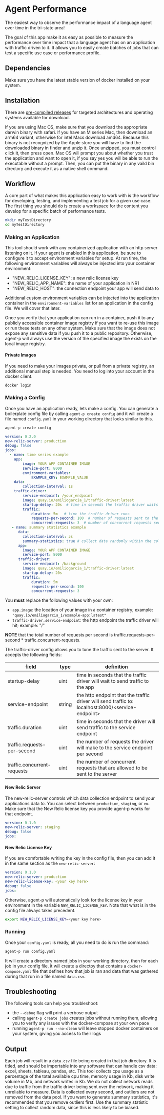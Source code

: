 # Agent Performance

The easiest way to observe the performance impact of a language agent over time in the tri-state area!

The goal of this app make it as easy as possible to measure the performance over time impact that a language agent has on an application with traffic driven to it. It allows you to easily create batches of jobs that can test a specific use case or performance profile.

## Dependencies

Make sure you have the latest stable version of docker installed on your system.

## Installation

There are [pre-compiled releases](https://github.com/iamemilio/agent-p/releases) for targeted architectures and operating systems available for download. 

If you are using Mac OS, make sure that you download the appropriate darwin binary with safari. If you have an M series Mac, then download an arm64 variant, otherwise for intel Macs download amd64. Because this binary is not recognized by the Apple store you will have to find the downloaded binary in finder and unzip it. Once unzipped, you must control click it, then press open. Mac OS will prompt you about whether you trust the application and want to open it, if you say yes you will be able to run the executable without a prompt. Then, you can put the binary in any vaild bin directory and execute it as a native shell command.

## Workflow

A core part of what makes this application easy to work with is the workflow for developing, testing, and implementing a test job for a given use case. The first thing you should do is create a workspace for the content you develop for a specific batch of performance tests.

```sh
mkdir myTestDirectory
cd myTestDirectory
```

### Making an Application

This tool should work with any containerized application with an http server listening on it. If your agent is enabled in this application, be sure to configure it to accept environment variables for setup. At run time, the following environment variables will always be injected into your container environment:

- "NEW_RELIC_LICENSE_KEY": a new relic license key
- "NEW_RELIC_APP_NAME": the name of your application in NR1
- "NEW_RELIC_HOST": the connection endpoint your app will send data to

Additional custom environment variables can be injected into the application container in the `environment-variables` list for an application in the config file. We will cover that later.

Once you verify that your application can run in a container, push it to any publicly accessible container image registry if you want to re-use this image or run these tests on any other system. Make sure that the image does not expose any sensitive data if you push it to a public repository. Otherwise, agent-p will always use the version of the specified image the exists on the local image registry.

#### Private Images

If you need to make your images private, or pull from a private registry, an additional manual step is needed. You need to log into your account in the docker client.

```sh
docker login
```

### Making a Config

Once you have an application ready, lets make a config. You can generate a boilerplate config file by calling `agent-p create config` and it will create a file named `config.yaml` in your working directory that looks similar to this.

```sh
agent-p create config
```

```yaml
version: 0.2.0
new-relic-server: production
debug: false
jobs:
  - name: time series example
    app:
        image: YOUR APP CONTAINER IMAGE
        service-port: 8000
        environment-variables:
            EXAMPLE_KEY: EXAMPLE_VALUE
    data:
        collection-interval: 1s
    traffic-driver:
        service-endpoint: /your_endpoint
        image: quay.io/emiliogarcia_1/traffic-driver:latest
        startup-delay: 20s  # time in seconds the traffic driver waits to send traffic to the application
        traffic:
            duration: 5m   # time the traffic driver runs
            requests-per-second: 100  # number of requests sent to the server per second
            concurrent-requests: 3  # number of concurrent requests sent each time a request is sent
   - name: summary statistics example
      data:
        collection-interval: 5s
        summary-statistics: true # collect data randomly within the collection interval
      app:
        image: YOUR APP CONTAINER IMAGE
        service-port: 8000
      traffic-driver:
        service-endpoint: /background
        image: quay.io/emiliogarcia_1/traffic-driver:latest
        startup-delay: 20s
        traffic:
            duration: 5m
            requests-per-second: 100
            concurrent-requests: 3
```

You **must** replace the following values with your own:
- `app.image`: the location of your image in a container registry; example: `"quay.io/emiliogarcia_1/example-app:latest"`
- `traffic-driver.service-endpoint`: the http endpoint the traffic driver will hit; example: "/"

**NOTE** that the total number of requests per second is traffic.requests-per-second * traffic.concurrent-requests.

The traffic-driver config allows you to tune the traffic sent to the server. It accepts the following fields:

| field | type | definition |
| --- | --- | --- |
| startup-delay | uint | time in seconds that the traffic driver will wait to send traffic to the app |
| service-endpoint | string | the http endpoint that the traffic driver will send traffic to:  localhost:8000/\<service-endpoint\> |
| traffic.duration | uint | time in seconds that the driver will send traffic to the service endpoint |
| traffic.requests-per-second | uint | the number of requests the driver will make to the service endpoint per second |
| traffic.concurrent-requests | uint | the number of concurrent requests that are allowed to be sent to the server |


#### New Relic Server

The new-relic-server controls which data collection endpoint to send your applications data to. You can select between `production`, `staging`, or `eu`. Make sure that the New Relic license key you provide agent-p works for that endpoint.

```yaml
version: 0.1.0
new-relic-server: staging
debug: false
jobs:
```

#### New Relic License Key

If you are comfortable writing the key in the config file, then you can add it in the same section as the `new-relic-server`:

```yaml
version: 0.1.0
new-relic-server: production
new-relic-license-key: <your key here>
debug: false
jobs:
```

Otherwise, agent-p will automatically look for the license key in your environment in the variable `NEW_RELIC_LICENSE_KEY`. Note that what is in the config file always takes precedent.

```sh
export NEW_RELIC_LICENSE_KEY=<your key here>
```

### Running

Once your `config.yaml` is ready, all you need to do is run the command:

```sh
agent-p run config.yaml
```

It will create a directory named jobs in your working directory, then for each job in your config file, it will create a directoy
that contains a `docker-compose.yaml` file that defines how that job is ran and data that was gathered during that run in a file named
`data.csv`.

## Troubleshooting

The following tools can help you troubleshoot:

- the `--debug` flag will print a verbose output
- calling `agent-p create jobs` creates jobs without running them, allowing you to verify any issues with the docker-compose at your own pace
- running `agent-p run --no-clean` will leave stopped docker containers on your system, giving you access to their logs

## Output

Each job will result in a `data.csv` file being created in that job directory. It is titled, and should be importable into any software that can handle csv data: excel, sheets, tableau, pandas, etc. This tool collects cpu usage as a percentage of the total available cpu time, memory usage in Kb, disk write volume in Mb, and network writes in Kb. We do not collect network reads due to traffic from the traffic driver being sent over the network, making it unreliable to measure. Data is collected every second, and outliers are not removed from the data pool. If you want to generate summary statistics, it's recommended that you remove outliers first. Use the summary statistic setting to collect random data, since this is less likely to be biased.
